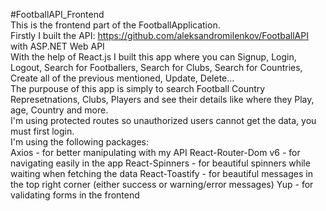 #FootballAPI_Frontend  
This is the frontend part of the FootballApplication.  
Firstly I built the API: https://github.com/aleksandromilenkov/FootballAPI with ASP.NET Web API  
With the help of React.js I built this app where you can Signup, Login, Logout, Search for Footballers, Search for Clubs, Search for Countries, Create all of the previous mentioned, Update, Delete...   
The purpouse of this app is simply to search Football Country Represetnations, Clubs, Players and see their details like where they Play, age, Country and more.   
I'm using protected routes so unauthorized users cannot get the data, you must first login.   
I'm using the following packages:  
  Axios - for better manipulating with my API
  React-Router-Dom v6 - for navigating easily in the app
  React-Spinners - for beautiful spinners while waiting when fetching the data
  React-Toastify - for beautiful messages in the top right corner (either success or warning/error messages)
  Yup - for validating forms in the frontend
